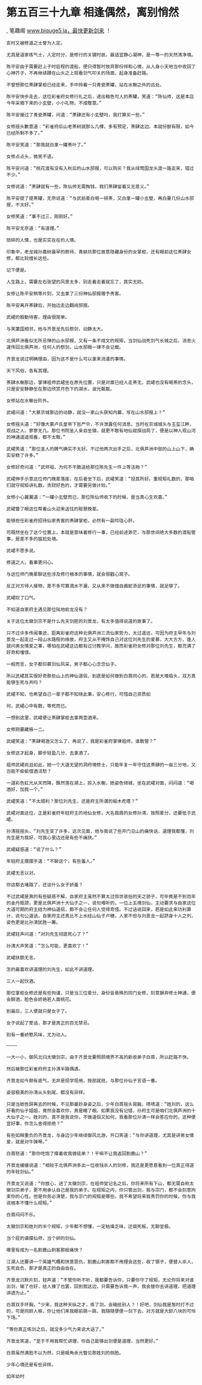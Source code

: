 # 第五百三十九章 相逢偶然，离别悄然
, 笔趣阁 www.biquge5.la，最快更新剑来 ！

    亥时又被修道之士誉为人定。

    尤其是道家练气士，人定时分，是修行的关键时辰，最适宜静心凝神，是一等一的天然清净境。

    陈平安由于需要赶上子时启程的渡船，便只得暂时放弃那份祥和心境，从人身小天地当中收回了心神芥子，不再继续蹲在山头之上观看剑气叩关的场面，起身准备赶路。

    不曾想那位茶肆掌柜已经走来，手中拎着一只青瓷茶罐，站在水榭之外的远处。

    陈平安快步走去，这位彩雀府女修行礼之后，递出釉色可人的茶罐，笑道：“陈仙师，这是本店今年采摘下来的小玄壁，小小礼物，不成敬意。”

    陈平安接过了青瓷茶罐，问道：“茶肆还有小玄壁吗，我打算买一些。”

    女修摇头歉意道：“彩雀府后山老茶树就那么几棵，多有预定，茶肆这边，本就份额有限，如今已经所剩不多了。”

    陈平安笑道：“那我就白拿一罐茶叶了。”

    女修点点头，微笑不语。

    陈平安问道：“桃花渡有没有入秋后的山水邸报，可以购买？我从绿莺国龙头渡一路走来，错过不少。”

    女修说道：“茶肆就有一些，陈仙师无需掏钱，我们茶肆留着又无意义。”

    陈平安提了提茶罐，无奈说道：“与武前辈白喝一顿茶，又白拿一罐小玄壁，再白要几份山水邸报，不太好。”

    女修笑道：“事不过三，刚刚好。”

    陈平安无奈道：“有道理。”

    琐碎的人情，也是实实在在的人情。

    印象中，老龙城孙嘉树最早的款待，青蚨坊那位故意隐藏身份的女掌柜，还有眼前这位茶肆女修，都比较擅长这些。

    记下便是。

    人生路上，需要左右张望的风景太多，别走着走着就忘了，其实无妨。

    女修让陈平安稍等片刻，又去拿了三份神仙邸报赠予贵客。

    陈平安离开茶肆后，开始边走边翻阅邸报。

    武峮的殷勤待客，理由很简单。

    与芙蕖国相邻，他与齐景龙先后祭剑，动静太大。

    北俱芦洲看似无所忌惮的山水邸报，又有一条不成文的规矩，当剑仙战死剑气长城之后，消息火速传回北俱芦洲，任何人的祭剑，山水邸报一律不会记载。

    齐景龙说过明确理由，因为这不是什么可以拿来消遣的事情。

    天下风俗，各有其理。

    茶肆水榭那边，掌律祖师武峮坐在原先位置，只是对面已经人走茶无，武峮也没有喝茶的念头，只是安安静静坐在那边欣赏月色下的湖水，波光粼粼。

    女修站在水榭台阶外。

    武峮问道：“大篆京城那边的动静，就没一家山头获知内幕，写在山水邸报上？”

    女修摇头道：“好像大篆卢氏皇帝下旨严令，不许泄露任何消息。当时在京城城头与玉玺江畔，观战之人，寥寥无几。那位书院圣人亲自坐镇，就更不敢有地仙窥探战局了，便是以神人观山河的神通遥遥观看，都不太敢。”

    武峮笑道：“那位圣人的脾气确实不太好。不过他两次出手之后，北俱芦洲中部的山上山下，确实安稳了许多。”

    女修好奇问道：“武师祖，为何不干脆送给那位陈先生一件上等法袍？”

    武峮伸手示意这位师门晚辈落座，在后者坐下后，武峮笑道：“投其所好。重规矩礼数的，那咱们就守规矩讲礼数。贪财好色的，才需要另做计较。”

    女修小心翼翼道：“一罐小玄壁而已，那位陈仙师收下的时候，是当真心生欢喜。”

    武峮瞥了眼这位帮着山头迎来送往的聪慧晚辈。

    能够担任彩雀府招待仙家贵客的茶肆掌柜，必然有一副玲珑心肝。

    可既然坐在了这个位置上，本就是意味着修行一事，已经前途渺茫，与那世间绝大多数的渡船管事，是差不多的尴尬处境。

    武峮不愿多说。

    修道之人，看事更问心。

    与这位师门晚辈聊这些涉及修行根本的事情，就会很戳心窝子。

    反正对方待人接物，差不多可算滴水不漏，又从来不做擅自画蛇添足的事情，就足够了。

    武峮叹了口气。

    不知道自家府主遇见那位陆地蛟龙没有？

    关于这位太徽剑宗不是什么先天剑胚的刘景龙，有太多值得说道的故事了。

    只不过许多传闻事迹，距离彩雀府这种北俱芦洲三流仙家势力，太过遥远，可因为府主早年与刘景龙一起走过一段山水路程的缘故，府主又从不掩饰自己对这位刘先生的爱慕，大大方方，逢人就问男女情爱之事，哪怕在武峮这边都有过讨教学问，故而彩雀府女修对那位刘先生，都充满了好奇和憧憬。

    一般而言，女子都仰慕剑仙风采，男子都心心念念仙子。

    所以武峮其实很好奇那些山上的神仙道侣，到底是如何做到白首同心的，若是大难临头，双方真能够生死与共吗？

    武峮不知，也希望自己一辈子都不知晓此事，安心修行，可惜自己资质如

    何，武峮心中有数，等死而已。

    一想到这里，武峮便让茶肆掌柜去拿两壶酒来。

    女修刚要藏掖一二。

    武峮笑道：“茶肆喝酒又怎么了，再说了，我是彩雀府掌律祖师，谁敢管？”

    女修这才起身，脚步轻盈几分，去拿酒了。

    祖师武峮尚且如此，她一个大道无望的洞府境修士，只能年复一年守住这茶肆的一亩三分地，又岂能不偷偷借酒浇愁？

    一道彩色虹光从天而降，飘然落在湖上，掠入水榭，她姿色倾城，坐在武峮对面，闷闷道：“喝酒好，加我一个。”

    武峮笑道：“不太顺利？那位刘先生，还是府主所谓的榆木疙瘩？”

    武峮对面这位，正是彩雀府年轻府主的地仙女修，大名鼎鼎的女修孙清，按照辈分，还要低于武峮。

    孙清摇摇头，“刘先生变了许多，这次见面，他与我说了些开门见山的痛快话，道理我都懂，刘先生是为我好，可我心里边还是有些不痛快。”

    武峮疑惑道：“说了什么？”

    年轻府主摆摆手道：“不聊这个，有些羞人。”

    武峮无言以对。

    你这都去堵路了，还谈什么女子娇羞？

    不过武峮是真的有些疑惑不解，自家府主虽然不算太过惊世骇俗的天之骄子，可毕竟是不到百年的金丹瓶颈，更是北俱芦洲十大仙子之一，说句难听的，一位上五境剑仙，主动要求与自家这位大道可期的府主结为神仙道侣，都不会让任何人觉得奇怪。不过话说回来，若是如此来功利算计，说句公道话，自家府主还真比不上水经山仙子卢穗，人家不但与刘景龙一起跻身十人之列，姿色更是比孙清犹胜一筹。

    武峮轻声问道：“对刘先生彻底死心了？”

    孙清大声笑道：“怎么可能，更喜欢了！”

    武峮扶额无言。

    怎的最喜欢讲道理的刘先生，如此不讲道理。

    三人一起饮酒。

    那位掌柜女修还是有些拘谨，只是当三位辈分、身份皆悬殊的同门女修，刻意摒弃修士神通，便会醉酒，脸色会娇艳若人面桃花。

    到最后，三人便就只是女子了。

    女子说起了荤话，那才是真正的百无禁忌。

    别有一番娇憨风味，尤为动人。

    ————

    一大一小，御风北归太徽剑宗，由于齐景龙要照顾境界不高的新收弟子白首，所以赶路不快。

    然后被那位彩雀府府主孙清半路偶遇。

    齐景龙如今颇有底气，无非是现学现用，按部就班，与那位孙仙子言语一番。

    姿容极美的孙清从头到尾，都没有异样。

    只是当她告辞离去的时候，不见那曼妙身姿之后，少年白首摇头晃脑，啧啧道：“姓刘的，这么好看的仙子姐姐，竟然会喜欢你，真是瞎了眼。如果我没有记错，孙府主可是咱们北俱芦洲的十大仙子之一。姓刘的，真不是我说你，不做道侣又如何，我看那位孙清一样会答应你的，这种便宜好事，你怎么舍得拒绝？”

    有些如释重负的齐景龙，与身边少年继续御风北游，开口笑道：“与你讲道理，尤其是讲男女情爱，就是对牛弹琴。”

    白首怒道：“那你吃饱了撑着收我做徒弟？！干嘛不让我返回割鹿山？”

    齐景龙缓缓说道：“相较于北俱芦洲多出一位收钱杀人的剑修，我还是更愿意看到一位真正得道的年轻剑仙。”

    齐景龙又说道：“你放心，进了太徽剑宗，在祖师堂记名之后，你将来所有下山，都无需自称太徽剑宗弟子，更不用承认自己是我的弟子。在规矩之内，你只管出剑，我与宗门，都不会刻意拘束你的心性。但是你务必清楚，我与宗门的规矩是哪些。我不希望将来我责罚你的时候，你与我说根本不懂什么规矩。”

    白首闷闷不乐。

    太徽剑宗和姓刘的半个规矩，少年都不想懂，一定枯燥乏味，迂腐死板，无聊至极。

    当个屁的谱牒仙师，当个卵的剑仙。

    哪里有成为一名割鹿山刺客那般痛快？

    江湖人还要讲一个英雄气概和快意恩仇，割鹿山刺客都不用理会这些，收了银子，便替人杀人，生死自负，那才是真正的自由自在。

    齐景龙沉默片刻，轻声道：“不管你听不听，我都要告诉你，只要你守了规矩，无论你将来对谁出剑，输了也好，给人揍了也罢，回到我这边，只需要告诉我一声，我会替你去讲道理，把道理讲透为止。”

    白首双手环胸，“少来，我这种天纵之才，练了剑，会输给别人？！好吧，剑仙我是暂时打不过的，可是同龄人嘛，你让他们来我眼前跳一跳，我随随便便一剑下去，对方就是大卸八块的可怜下场。”

    “等你真正练剑之后，就没多少气力来说大话了。”

    齐景龙笑道，“至于不用我帮忙讲理，你自己能够出剑便是道理，当然更好。”

    白首虽然满脸不以为然，只是眼角余光瞥见那姓刘的侧脸。

    少年心境还是有些异样。

    如年幼时